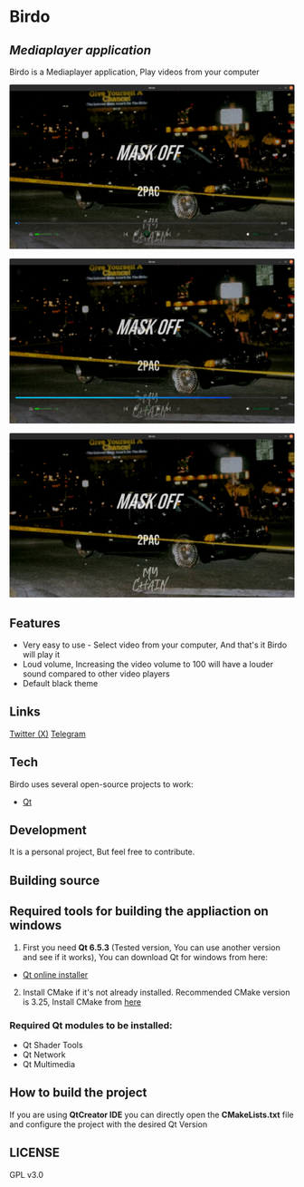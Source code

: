 # Birdo
## _Mediaplayer application_
Birdo is a Mediaplayer application, Play videos from your computer

![Image](metadata/Images/screen-1.png)

![Image](metadata/Images/screen-2.png)

![Image](metadata/Images/screen-3.png)

## Features

- Very easy to use - Select video from your computer, And that's it Birdo will play it
- Loud volume, Increasing the video volume to 100 will have a louder sound compared to other video players
- Default black theme

## Links

[Twitter (X)](https://twitter.com/Shehab_Ahmed05)
[Telegram](https://t.me/ShehabGuii)

## Tech

Birdo uses several open-source projects to work:

- [Qt](https://www.qt.io/)

## Development

It is a personal project, But feel free to contribute.

## Building source
## Required tools for building the appliaction on windows

1. First you need **Qt 6.5.3** (Tested version, You can use another version and see if it works), You can download Qt for windows from here:
- [Qt online installer](https://www.qt.io/download-open-source)

2. Install CMake if it's not already installed. Recommended CMake version is 3.25, Install CMake from [here](https://cmake.org/download/)

### Required Qt modules to be installed:

- Qt Shader Tools
- Qt Network
- Qt Multimedia

## How to build the project
If you are using **QtCreator IDE** you can directly open the **CMakeLists.txt** file and configure the project with the desired Qt Version

## LICENSE

GPL v3.0
